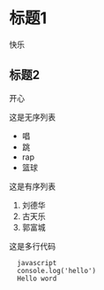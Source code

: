 # 标题1
快乐

## 标题2
开心

这是无序列表

* 唱
* 跳
* rap
* 篮球
  
这是有序列表
  1. 刘德华
  2. 古天乐
  3. 郭富城
   
这是多行代码

      javascript
      console.log('hello')
      Hello word